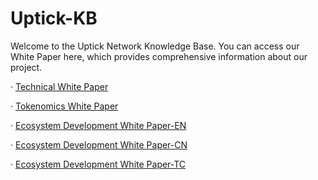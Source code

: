 # Uptick-KB
Welcome to the Uptick Network Knowledge Base. You can access our White Paper here, which provides comprehensive information about our project.

· [Technical White Paper](WHITEPAPER_Technical.md)

· [Tokenomics White Paper](WHITEPAPER_Tokenomics.md)

· [Ecosystem Development White Paper-EN](WHITEPAPER_Ecosystem_Development_EN.md)

· [Ecosystem Development White Paper-CN](WHITEPAPER_Ecosystem_Development_CN.md)

· [Ecosystem Development White Paper-TC](WHITEPAPER_Ecosystem_Development_TC.md)

